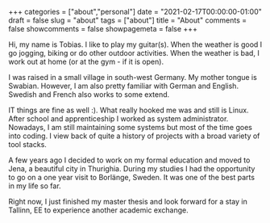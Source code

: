 +++
categories = ["about","personal"]
date = "2021-02-17T00:00:00-01:00"
draft = false
slug = "about"
tags = ["about"]
title = "About"
comments = false
showcomments = false
showpagemeta = false
+++

Hi, my name is Tobias. I like to play my guitar(s). When the weather is good I go
jogging, biking or do other outdoor activities. When the weather is bad, I work out at home (or at the gym - if it is open).

I was raised in a small village in south-west Germany. 
My mother tongue is Swabian. However, I am also pretty familiar with German and English. 
Swedish and French also works to some extend.

IT things are fine as well :). What really hooked me was and still is Linux.
After school and apprenticeship I worked as system administrator.
Nowadays, I am still maintaining some systems but most of the time goes into coding. 
I view back of quite a history of projects with a broad variety of tool stacks.

A few years ago I decided to work on my formal education and moved to Jena, a beautiful city in Thurighia. During my studies I had the opportunity to go on a one year visit to Borlänge, Sweden. It was one of the best parts in my life so far.

Right now, I just finished my master thesis and look forward for a stay in Tallinn, EE to experience another academic exchange.
